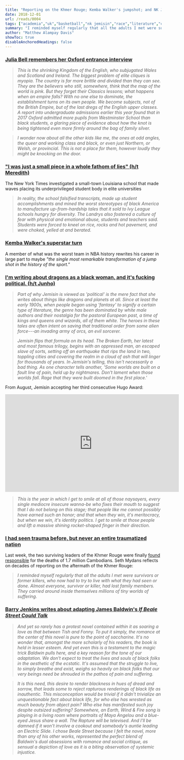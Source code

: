 ```yaml
---
title: "Reporting on the Khmer Rouge; Kemba Walker's jumpshot; and NK Jemisin's worldbuilding"
date: 2018-12-01
url: /reads/0004
tags: ["academia","uk","basketball","nk jemisin","race","literature","cambodia","history","barry jenins","james baldwin","movies"]
summary: "I reminded myself regularly that all the adults I met were survivors or former killers, who now had to try to live with what they had seen or done. Almost everyone, survivor or killer, had lost family members. They carried around inside themselves millions of tiny worlds of suffering."
author: "Matthew Alampay Davis"
showToc: true
disableAnchoredHeadings: false
---
```


### [Julia Bell remembers her Oxford entrance interview](https://www.the-tls.co.uk/articles/public/back-of-the-class/)

> *This is the shrinking Kingdom of the English, who subjugated Wales
> and Scotland and Ireland. The biggest problem of elite cliques is
> myopia. The country is far more brittle and divided than they can see.
> They are the believers who still, somewhere, think that the map of the
> world is pink. But they forget their Classics lessons; what happens
> when an empire falls? With no one else to dominate, the establishment
> turns on its own people. We become subjects, not of the British
> Empire, but of the last dregs of the English upper classes. A report
> into undergraduate admissions earlier this year found that in 2017
> Oxford admitted more pupils from Westminster School than black
> students, a glaring piece of evidence about how the knot is being
> tightened even more firmly around the bag of family silver.*

> *I wonder now about all the other kids like me, the ones at odd
> angles, the queer and working class and black, or even just Northern,
> or Welsh, or provincial. This is not a place for them, however loudly
> they might be knocking on the door.*

### ["I was just a small piece in a whole fathom of lies" (h/t Meredith)](https://www.nytimes.com/2018/11/30/us/tm-landry-college-prep-black-students.html?action=click&module=Top%20Stories&pgtype=Homepage)

The New York Times investigated a small-town Louisiana school that made
waves placing its underprivileged student body in elite universities

> *In reality, the school falsified transcripts, made up student
> accomplishments and mined the worst stereotypes of black America to
> manufacture up-from-hardship tales that it sold to Ivy League schools
> hungry for diversity. The Landrys also fostered a culture of fear with
> physical and emotional abuse, students and teachers said. Students
> were forced to kneel on rice, rocks and hot pavement, and were choked,
> yelled at and berated.*

### [Kemba Walker's superstar turn](http://www.espn.com/nba/story/_/id/25391986/kemba-walker-never-saw-nba-superstar-turn-coming)

A member of what was the worst team in NBA history rewrites his career
in large part to maybe *"the single most remarkable transformation of a
jump shot in the history of the sport."*

### [I'm writing about dragons as a black woman, and it's fucking political. (h/t Junho)](https://www.vulture.com/2018/11/nk-jemisin-fifth-season-broken-earth-trilogy.html?fbclid=IwAR3c2IfUs91xJedV68OlqpJ9Ov5wvxhBxmb3J19pFphZKoZ-pUz22srGLRw)

> *Part of why Jemisin is viewed as 'political' is the mere fact that
> she writes about things like dragons and planets at all. Since at
> least the early 1900s, when people began using 'fantasy' to signify a
> certain type of literature, the genre has been dominated by white male
> authors and their nostalgia for the pastoral European past, a time of
> kings and queens and wizards, all of them white. The heroes in these
> tales are often intent on saving that traditional order from some
> alien force---an invading army of orcs, an evil sorcerer.*
>
> *Jemisin flips that formula on its head. The Broken Earth, her latest
> and most famous trilogy, begins with an oppressed man, an escaped
> slave of sorts, setting off an earthquake that rips the land in two,
> toppling cities and covering the realm in a cloud of ash that will
> linger for thousands of years. In Jemisin's telling, this isn't
> necessarily a bad thing. As one character tells another, 'Some worlds
> are built on a fault line of pain, held up by nightmares. Don't lament
> when those worlds fall. Rage that they were built doomed in the first
> place.'*

From August, Jemisin accepting her third consecutive Hugo Award:

<iframe width="560" height="315" src="https://www.youtube.com/embed/8lFybhRxoVM?si=24Lxw-anT1XWiciS" title="YouTube video player" frameborder="0" allow="accelerometer; autoplay; clipboard-write; encrypted-media; gyroscope; picture-in-picture; web-share" allowfullscreen>

</iframe>

> *This is the year in which I get to smile at all of those naysayers,
> every single mediocre insecure wanna-be who fixes their mouth to
> suggest that I do not belong on this stage; that people like me cannot
> possibly have earned such an honor; and that when they win, it's
> meritocracy, but when we win, it's identity politics. I get to smile
> at those people and lift a massive shining rocket-shaped finger in
> their direction.*

### [I had seen trauma before, but never an entire traumatized nation](https://www.nytimes.com/2018/11/30/reader-center/khmer-rouge-genocide-trial.html?smid=fb-nytimes&smtyp=cur&fbclid=IwAR3pN10RSy5iqH1h43LSQgpXl9L-8eMJ5qQeg55gvvJclJAViRCsaVOu-kQ)

Last week, the two surviving leaders of the Khmer Rouge were finally
[found
responsible](https://www.nytimes.com/2018/11/16/world/asia/khmer-rouge-nuon-chea-khieu-samphan-genocide-cambodia.html?module=inline)
for the deaths of 1.7 million Cambodians. Seth Mydans reflects on
decades of reporting on the aftermath of the Khmer Rouge:

> *I reminded myself regularly that all the adults I met were survivors
> or former killers, who now had to try to live with what they had seen
> or done. Almost everyone, survivor or killer, had lost family members.
> They carried around inside themselves millions of tiny worlds of
> suffering.*

### [Barry Jenkins writes about adapting James Baldwin's *If Beale Street Could Talk*](https://www.esquire.com/entertainment/movies/a25133818/barry-jenkins-if-beale-street-could-talk-movie-interview/)

> *And yet so rarely has a protest novel contained within it as soaring
> a love as that between Tish and Fonny. To put it simply, the romance
> at the center of this novel is pure to the point of saccharine. It's
> no wonder that, amongst the more scholarly of his readers, the book is
> held in lesser esteem. And yet even this is a testament to the magic
> trick Baldwin pulls here, and a key reason for the tone of our
> adaptation. We don't expect to treat the lives and souls of black
> folks in the aesthetic of the ecstatic. It's assumed that the struggle
> to live, to simply breathe and exist, weighs so heavily on black folks
> that our very beings need be shrouded in the pathos of pain and
> suffering.*

> *It is this need, this desire to render blackness in hues of dread and
> sorrow, that leads some to reject rapturous renderings of black life
> as inauthentic. This misconception would be trivial if it didn't
> trivialize an unquestionable fact about black life, for who else has
> wrested as much beauty from abject pain? Who else has manifested such
> joy despite outsized suffering? Somewhere, an Earth, Wind & Fire song
> is playing in a living room where portraits of Maya Angelou and a
> blue-eyed Jesus share a wall. The Rapture will be televised. And I'll
> be damned if it won't involve a cookout and somebody's auntie leading
> an Electric Slide. I chose Beale Street because I felt the novel, more
> than any of his other works, represented the perfect blend of
> Baldwin's dual obsessions with romance and social critique, as sensual
> a depiction of love as it is a biting observation of systemic
> injustice.*
